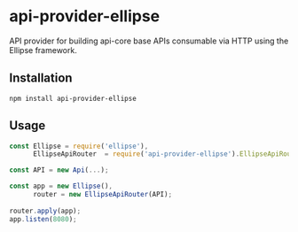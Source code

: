 # api-provider-ellipse

API provider for building api-core base APIs consumable 
via HTTP using the Ellipse framework.

## Installation

```
npm install api-provider-ellipse
```

## Usage
```javascript
const Ellipse = require('ellipse'),
      EllipseApiRouter  = require('api-provider-ellipse').EllipseApiRouter;

const API = new Api(...);

const app = new Ellipse(),
      router = new EllipseApiRouter(API);
      
router.apply(app);
app.listen(8080);
```